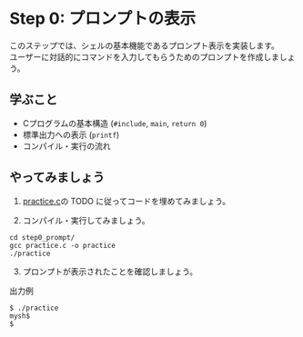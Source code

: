 # Step 0: プロンプトの表示

このステップでは、シェルの基本機能であるプロンプト表示を実装します。  
ユーザーに対話的にコマンドを入力してもらうためのプロンプトを作成しましょう。

## 学ぶこと

- Cプログラムの基本構造 (`#include`, `main`, `return 0`)
- 標準出力への表示 (`printf`)
- コンパイル・実行の流れ

## やってみましょう

1. [practice.c](./practice.c)の TODO に従ってコードを埋めてみましょう。

2. コンパイル・実行してみましょう。
```shell
cd step0_prompt/
gcc practice.c -o practice
./practice
```

3. プロンプトが表示されたことを確認しましょう。

出力例
```shell
$ ./practice
mysh$
$
```